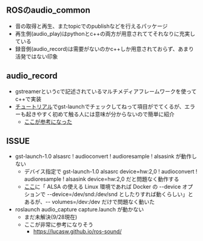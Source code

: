 ## ROSのaudio_common
- 音の取得と再生、またtopicでのpublishなどを行えるパッケージ
- 再生側(audio_play)はpythonとc++の両方が用意されててそれなりに充実している
- 録音側(audio_record)は需要がないのかc++しか用意されておらず、あまり活発ではない印象

## audio_record
- gstreamerというcで記述されているマルチメディアフレームワークを使ってc++で実装
- [チュートリアル](http://wiki.ros.org/audio_common/Tutorials/Streaming%20audio)でgst-launchでチェックしてねって項目がでてくるが、エラーも起きやすく初めて触る人には意味が分からないので簡単に紹介
  - [ここが参考になった](http://www.katsuster.net/index.php?arg_act=cmd_show_diary&arg_date=20130913)


## ISSUE
- gst-launch-1.0 alsasrc ! audioconvert ! audioresample ! alsasink が動作しない
  - デバイス指定で gst-launch-1.0 alsasrc device=hw:2,0 ! audioconvert ! audioresample ! alsasink device=hw:2,0 だと問題なく動作する
  - [ここ](https://mint.hateblo.jp/entry/2018/01/09/024358)に「 ALSA の使える Linux 環境であれば Docker の --device オプションで --device=/dev/snd:/dev/snd としたりすれば動くらしい」とあるが、-- volumes=/dev:/dev だけで問題なく動いた
- roslaunch audio_capture capture.launch が動かない
  - まだ未解決(9/28現在)
  - ここが非常に参考になりそう
    - https://lucasw.github.io/ros-sound/
